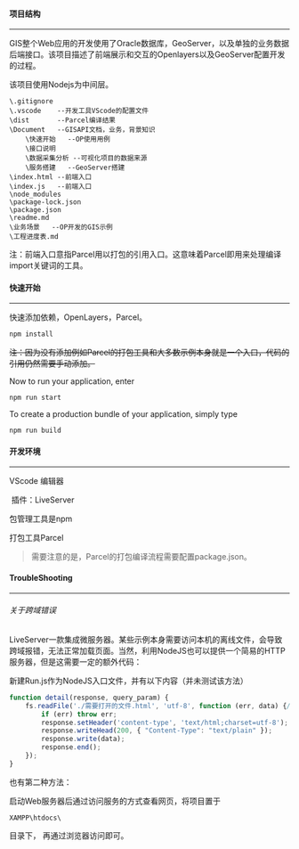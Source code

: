 #### 项目结构

------

GIS整个Web应用的开发使用了Oracle数据库，GeoServer，以及单独的业务数据后端接口。该项目描述了前端展示和交互的Openlayers以及GeoServer配置开发的过程。

该项目使用Nodejs为中间层。

```
\.gitignore
\.vscode	--开发工具VScode的配置文件
\dist		--Parcel编译结果
\Document	--GISAPI文档，业务，背景知识
	\快速开始	--OP使用用例
	\接口说明
	\数据采集分析	--可视化项目的数据来源
	\服务搭建	--GeoServer搭建
\index.html	--前端入口
\index.js	--前端入口
\node_modules
\package-lock.json
\package.json
\readme.md
\业务场景	--OP开发的GIS示例
\工程进度表.md
```

注：前端入口意指Parcel用以打包的引用入口。这意味着Parcel即用来处理编译import关键词的工具。

#### 快速开始

------

快速添加依赖，OpenLayers，Parcel。

```javascript
npm install
```

~~注：因为没有添加例如Parcel的打包工具和大多数示例本身就是一个入口，代码的引用仍然需要手动添加。~~

Now to run your application, enter

```
npm run start
```

To create a production bundle of your application, simply type

```
npm run build
```

#### 开发环境

------

VScode 编辑器

​	插件：LiveServer

包管理工具是npm

打包工具Parcel

> 需要注意的是，Parcel的打包编译流程需要配置package.json。

#### TroubleShooting

------

###### 关于跨域错误

LiveServer一款集成微服务器。某些示例本身需要访问本机的离线文件，会导致跨域报错，无法正常加载页面。当然，利用NodeJS也可以提供一个简易的HTTP服务器，但是这需要一定的额外代码：

新建Run.js作为NodeJS入口文件，并有以下内容（并未测试该方法）

```javascript
function detail(response, query_param) {
    fs.readFile('./需要打开的文件.html', 'utf-8', function (err, data) {//读取内容
        if (err) throw err;
        response.setHeader('content-type', 'text/html;charset=utf-8');
        response.writeHead(200, { "Content-Type": "text/plain" });
        response.write(data);
        response.end();
    });
}
```

也有第二种方法：

启动Web服务器后通过访问服务的方式查看网页，将项目置于

```
XAMPP\htdocs\
```

目录下， 再通过浏览器访问即可。